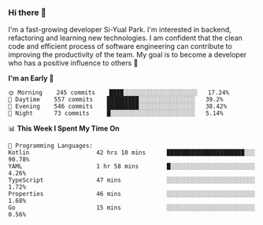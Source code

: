 ### Hi there 👋


I'm a fast-growing developer Si-Yual Park. I'm interested in backend, refactoring and learning new technologies. I am confident that the clean code and efficient process of software engineering can contribute to improving the productivity of the team. My goal is to become a developer who has a positive influence to others 🔭

<!--START_SECTION:waka-->
**I'm an Early 🐤** 

```text
🌞 Morning    245 commits    ████░░░░░░░░░░░░░░░░░░░░░   17.24% 
🌆 Daytime    557 commits    █████████░░░░░░░░░░░░░░░░   39.2% 
🌃 Evening    546 commits    █████████░░░░░░░░░░░░░░░░   38.42% 
🌙 Night      73 commits     █░░░░░░░░░░░░░░░░░░░░░░░░   5.14%

```


📊 **This Week I Spent My Time On** 

```text
💬 Programming Languages: 
Kotlin                   42 hrs 10 mins      ██████████████████████░░░   90.78% 
YAML                     1 hr 58 mins        █░░░░░░░░░░░░░░░░░░░░░░░░   4.26% 
TypeScript               47 mins             ░░░░░░░░░░░░░░░░░░░░░░░░░   1.72% 
Properties               46 mins             ░░░░░░░░░░░░░░░░░░░░░░░░░   1.68% 
Go                       15 mins             ░░░░░░░░░░░░░░░░░░░░░░░░░   0.56%

```


<!--END_SECTION:waka-->
